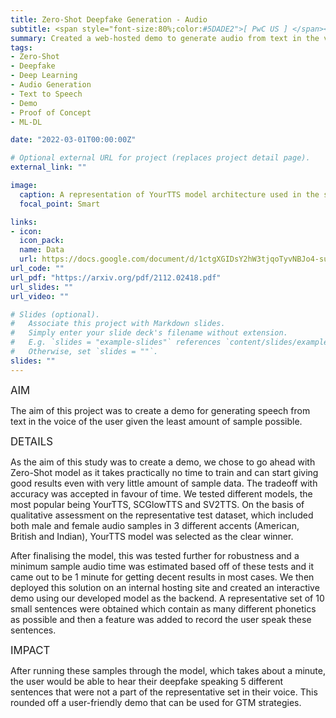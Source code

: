 ```yaml
---
title: Zero-Shot Deepfake Generation - Audio
subtitle: <span style="font-size:80%;color:#5DADE2">[ PwC US ] </span><span style="font-size:80%"><a href="https://www.linkedin.com/in/anudeepimmidisetty/" target="_blank">Anudeep Immidisetty</a>, <a href="https://www.linkedin.com/in/ameliabauer/" target="_blank">Amelia Bauer</a>, Prasang Gupta</span>
summary: Created a web-hosted demo to generate audio from text in the voice of the user with a voice sample size of barely 1 minute using a zero-shot audio generation model
tags:
- Zero-Shot
- Deepfake
- Deep Learning
- Audio Generation
- Text to Speech
- Demo
- Proof of Concept
- ML-DL

date: "2022-03-01T00:00:00Z"

# Optional external URL for project (replaces project detail page).
external_link: ""

image:
  caption: A representation of YourTTS model architecture used in the study
  focal_point: Smart

links:
- icon: 
  icon_pack: 
  name: Data
  url: https://docs.google.com/document/d/1ctgXGIDsY2hW3tjqoTyvNBJo4-suiX0X-hCRrKOPlWY
url_code: ""
url_pdf: "https://arxiv.org/pdf/2112.02418.pdf"
url_slides: ""
url_video: ""

# Slides (optional).
#   Associate this project with Markdown slides.
#   Simply enter your slide deck's filename without extension.
#   E.g. `slides = "example-slides"` references `content/slides/example-slides.md`.
#   Otherwise, set `slides = ""`.
slides: ""
---
```


<span style="font-style:bold;font-size:120%"><a class="mt-1">AIM</a></span>

The aim of this project was to create a demo for generating speech from text in the voice of the user given the least amount of sample possible.

<span style="font-style:bold;font-size:120%"><a class="mt-1">DETAILS</a></span>

As the aim of this study was to create a demo, we chose to go ahead with Zero-Shot model as it takes practically no time to train and can start giving good results even with very little amount of sample data. The tradeoff with accuracy was accepted in favour of time. We tested different models, the most popular being YourTTS, SCGlowTTS and SV2TTS. On the basis of qualitative assessment on the representative test dataset, which included both male and female audio samples in 3 different accents (American, British and Indian), YourTTS model was selected as the clear winner.

After finalising the model, this was tested further for robustness and a minimum sample audio time was estimated based off of these tests and it came out to be 1 minute for getting decent results in most cases. We then deployed this solution on an internal hosting site and created an interactive demo using our developed model as the backend. A representative set of 10 small sentences were obtained which contain as many different phonetics as possible and then a feature was added to record the user speak these sentences.

<span style="font-style:bold;font-size:120%"><a class="mt-1">IMPACT</a></span>

After running these samples through the model, which takes about a minute, the user would be able to hear their deepfake speaking 5 different sentences that were not a part of the representative set in their voice. This rounded off a user-friendly demo that can be used for GTM strategies.
